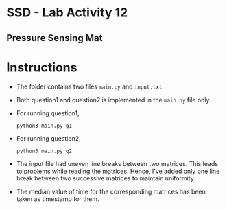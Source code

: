 # SSD - Lab Activity 12 
## Pressure Sensing Mat

# Instructions

- The folder contains two files ```main.py``` and ```input.txt```.
- Both question1 and question2 is implemented in the ```main.py``` file only.
- For running question1,

    ```python3 main.py q1```
    
- For running question2,

    ```python3 main.py q2```
    
- The input file had uneven line breaks between two matrices. This leads to problems while reading the matrices. Hence, I've added only one line break between two successive matrices to maintain uniformity.
- The median value of time for the corresponding matrices has been taken as timestamp for them.
